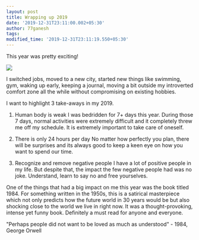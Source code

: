 ```yaml
---
layout: post
title: Wrapping up 2019
date: '2019-12-31T23:11:00.002+05:30'
author: 77ganesh
tags: 
modified_time: '2019-12-31T23:11:19.550+05:30'
---
```


This year was pretty exciting!

![](https://media.giphy.com/media/pa37AAGzKXoek/giphy.gif)

I switched jobs, moved to a new city, started new things like swimming, gym, waking up early, keeping a journal, moving a bit outside my introverted comfort zone all the while without compromising on existing hobbies.

I want to highlight 3 take-aways in my 2019.

1. Human body is weak
I was bedridden for 7+ days this year. During those 7 days, normal activities were extremely difficult and it completely threw me off my schedule. It is extremely important to take care of oneself.

2. There is only 24 hours per day
No matter how perfectly you plan, there will be surprises and its always good to keep a keen eye on how you want to spend our time.

3. Recognize and remove negative people
I have a lot of positive people in my life. But despite that, the impact the few negative people had was no joke. Understand, learn to say no and free yourselves.

One of the things that had a big impact on me this year was the book titled 1984. For something written in the 1950s, this is a satirical masterpiece which not only predicts how the future world in 30 years would be but also shocking close to the world we live in right now. It was a thought-provoking, intense yet funny book. Definitely a must read for anyone and everyone.

"Perhaps people did not want to be loved as much as understood" - 1984, George Orwell